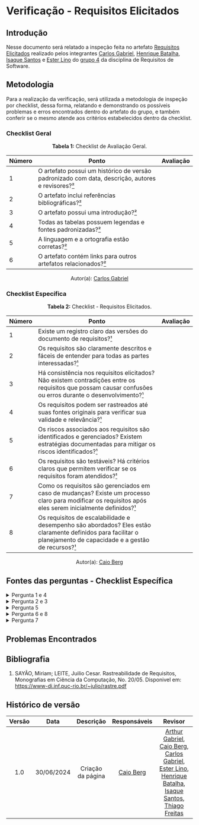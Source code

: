 # Verificação - Requisitos Elicitados

## Introdução

Nesse documento será relatado a inspeção feita no artefato [Requisitos Elicitados](https://requisitos-de-software.github.io/2024.1-Gov.br/#/elicitacao/requisitos_elicitados) realizado pelos integrantes [Carlos Gabriel](https://github.com/TheCarlosRamos), [Henrique Batalha](https://github.com/HeBatalha), [Isaque Santos](https://github.com/IsaqueSH) e [Ester Lino](https://github.com/esteerlino) do [grupo 4](https://requisitos-de-software.github.io/2024.1-Gov.br/#/) da disciplina de Requisitos de Software.

## Metodologia


Para a realização da verificação, será utilizada a metodologia de inspeção por checklist, dessa forma, relatando e demonstrando os possíveis problemas e erros encontrados dentro do artefato do grupo, e também conferir se o mesmo atende aos critérios estabelecidos dentro da checklist.

### Checklist Geral

<font><p style="text-align: center">**Tabela 1:** Checklist de Avaliação Geral.</p></font>

| Número  | Ponto                                                                                                           | Avaliação         |
|-----|----------------------------------------------------------------------------------------------------------------------|------------------|
| 1   | O artefato possui um histórico de versão padronizado com data, descrição, autores e revisores?[²](#ref2)                       |                  |
| 2   | O artefato inclui referências bibliográficas?[²](#ref2)                                                                        |                  |
| 3   | O artefato possui uma introdução?[²](#ref2)                                                                                    |                  |
| 4   | Todas as tabelas possuem legendas e fontes padronizadas?[²](#ref2)                                                             |                  |
| 5  | A linguagem e a ortografia estão corretas?[²](#ref2)                                                                            |                  |
| 6  | O artefato contém links para outros artefatos relacionados?[²](#ref2)                                                           |                  |

<div align="center">Autor(a): <a href="https://github.com/TheCarlosRamos">Carlos Gabriel</a></div>

### Checklist Específica

<font><p style="text-align: center">**Tabela 2:** Checklist - Requisitos Elicitados.</p></font>

| Número | Ponto                                                                                                                      | Avaliação    |
|--------|----------------------------------------------------------------------------------------------------------------------------|--------------|
| 1      | Existe um registro claro das versões do documento de requisitos?[¹](#ref1)                                  |  |
| 2      | Os requisitos são claramente descritos e fáceis de entender para todas as partes interessadas?[¹](#ref1)                              |           |
| 3      | Há consistência nos requisitos elicitados? Não existem contradições entre os requisitos que possam causar confusões ou erros durante o desenvolvimento?[¹](#ref1)  |      |
| 4      | Os requisitos podem ser rastreados até suas fontes originais para verificar sua validade e relevância?[¹](#ref1)                      |           |
| 5      | Os riscos associados aos requisitos são identificados e gerenciados? Existem estratégias documentadas para mitigar os riscos identificados?[¹](#ref1)         |    |
| 6      | Os requisitos são testáveis? Há critérios claros que permitem verificar se os requisitos foram atendidos?[¹](#ref1)                   |           |
| 7      | Como os requisitos são gerenciados em caso de mudanças? Existe um processo claro para modificar os requisitos após eles serem inicialmente definidos?[¹](#ref1)  |        |
| 8      | Os requisitos de escalabilidade e desempenho são abordados? Eles estão claramente definidos para facilitar o planejamento de capacidade e a gestão de recursos?[¹](#ref1) |  |

<div align="center">Autor(a): <a href="https://github.com/Caio-bergbjj">Caio Berg</a></div>

## Fontes das perguntas - Checklist Específica

</details>
<details><summary>Pergunta 1 e 4</summary>
<img src="assets/verificacao/requisitosEl1.png" alt="ref" width="700"/>
</details>

</details>
<details><summary>Pergunta 2 e 3</summary>
<img src="assets/verificacao/requisitosEl2.png" alt="ref" width="700"/>
</details>

</details>
<details><summary>Pergunta 5</summary>
<img src="assets/verificacao/requisitosEl3.png" alt="ref" width="700"/>
</details>

</details>
<details><summary>Pergunta 6 e 8</summary>
<img src="assets/verificacao/requisitosEl4.png" alt="ref" width="700"/>
</details>
</details>
<details><summary>Pergunta 7</summary>
<img src="assets/verificacao/requisitosEl5.png" alt="ref" width="700"/>
</details>


## Problemas Encontrados

## Bibliografia

1. SAYÃO, Miriam; LEITE, Juilio Cesar. Rastreabilidade de Requisitos, Monografias em Ciência da Computação, No. 20/05. Disponivel em: https://www-di.inf.puc-rio.br/~julio/rastre.pdf

## Histórico de versão

| Versão | Data | Descrição | Responsáveis | Revisor |
| :----: | :--: | :-----------------------------------------------------: | :----------------------------------------------------------------------------------------------: | :----------------------------------------------: |
|  1.0   | 30/06/2024 | Criação da página  | [Caio Berg](https://github.com/Caio-bergbjj) |  [Arthur Gabriel](https://github.com/ArthurGabrieel), [Caio Berg](https://github.com/Caio-bergbjj), [Carlos Gabriel](https://github.com/TheCarlosRamos), [Ester Lino](https://github.com/esteerlino), [Henrique Batalha](https://github.com/HeBatalha), [Isaque Santos](https://github.com/IsaqueSH), [Thiago Freitas](https://github.com/thiagorfreitas) |